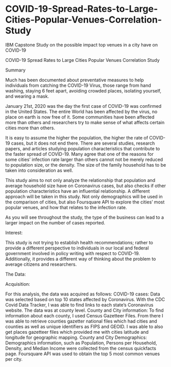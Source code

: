 # COVID-19-Spread-Rates-to-Large-Cities-Popular-Venues-Correlation-Study
IBM Capstone Study on the possible impact top venues in a city have on COVID-19



COVID-19 Spread Rates to Large Cities Popular Venues Correlation Study

Summary

Much has been documented about preventative measures to help individuals from catching the COVID-19 Virus, those range from hand washing, staying 6 feet apart, avoiding crowded places, isolating yourself, and wearing a mask. 

January 21st, 2020 was the day the first case of COVID-19 was confirmed in the United States. The entire World has been affected by the virus, no place on earth is now free of it. Some communities have been affected more than others and researchers try to make sense of what affects certain cities more than others.

It is easy to assume the higher the population, the higher the rate of COVID-19 cases, but it does not end there. There are several studies, research papers, and articles studying population characteristics that contribute to the faster spread of COVID-19. Many agree that one of the reasons for some cities’ infection rate larger than others cannot not be merely reduced to population size, or the density. The size of the family household has to be taken into consideration as well. 

This study aims to not only analyze the relationship that population and average household size have on Coronavirus cases, but also checks if other population characteristics have an influential relationship. A different approach will be taken in this study. Not only demographics will be used in the comparison of cities, but also Foursquare API to explore the cities’ most popular venues, and how that relates to the infection rate.

As you will see throughout the study, the type of the business can lead to a larger impact on the number of cases reported.


Interest:

This study is not trying to establish health recommendations; rather to provide a different perspective to individuals in our local and federal government involved in policy writing with respect to COVID-19. Additionally, it provides a different way of thinking about the problem to average citizens and researchers.


The Data:

Acquisition:

For this analysis, the data was acquired as follows:
COVID-19 cases: Data was selected based on top 10 states affected by Coronavirus. With the CDC Covid Data Tracker, I was able to find links to each state’s Coronavirus website. The data was at county level.
County and City information: To find information about each county, I used Census Gazetteer Files. From there I was able to retrieve counties gazetter national files which had cities and counties as well as unique identifiers as FIPS and GEOID. I was able to also get places gazetteer files which provided me with cities latitude and longitude for geographic mapping.
County and City Demographics: Demographics information, such as Population, Persons per Household, Density, and Median Income were collected from the census quickfacts page.
Foursquare API was used to obtain the top 5 most common venues per city. 

